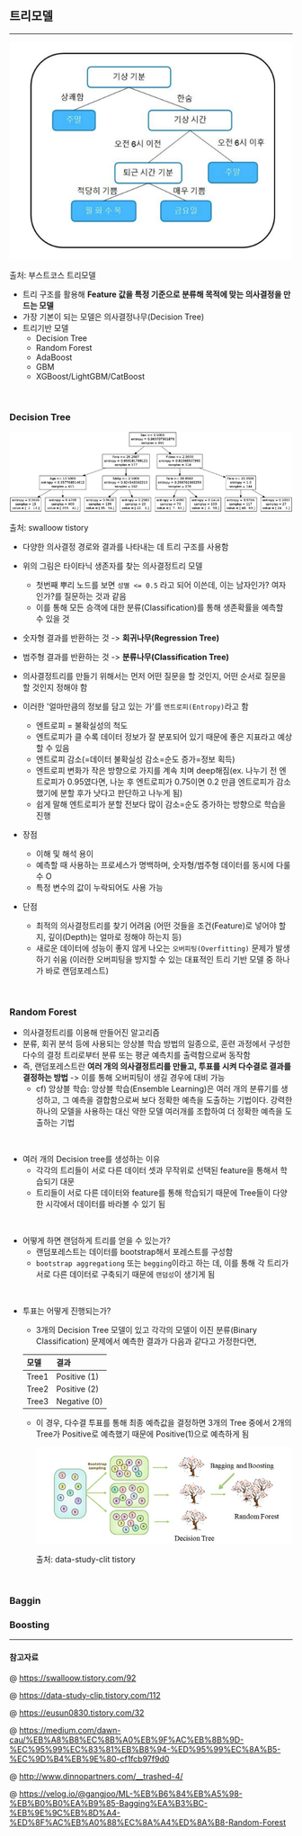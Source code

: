 ## 트리모델 
---

![](./Image/treemodel.png)

출처: 부스트코스 트리모델 


- 트리 구조를 활용해 **Feature 값을 특정 기준으로 분류해 목적에 맞는 의사결정을 만드는 모델** 
- 가장 기본이 되는 모델은 의사결정나무(Decision Tree)
- 트리기반 모델 
  - Decision Tree 
  - Random Forest
  - AdaBoost 
  - GBM
  - XGBoost/LightGBM/CatBoost 

<br>

### Decision Tree

![](./Image/decision_tree.png)

출처: swalloow tistory 

- 다양한 의사결정 경로와 결과를 나타내는 데 트리 구조를 사용함 
- 위의 그림은 타이타닉 생존자를 찾는 의사결정트리 모델 
  - 첫번째 뿌리 노드를 보면 `성별 <= 0.5` 라고 되어 이쓴데, 이는 남자인가? 여자인가?를 질문하는 것과 같음 
  - 이를 통해 모든 승객에 대한 분류(Classification)를 통해 생존확률을 예측할 수 있을 것 
- 숫자형 결과를 반환하는 것 -> **회귀나무(Regression Tree)**
- 범주형 결과를 반환하는 것 -> **분류나무(Classification Tree)**
- 의사결정트리를 만들기 위해서는 먼저 어떤 질문을 할 것인지, 어떤 순서로 질문을 할 것인지 정해야 함 
- 이러한 '얼마만큼의 정보를 담고 있는 가'를 `엔트로피(Entropy)`라고 함 
  - 엔트로피 = 불확실성의 척도 
  - 엔트로피가 클 수록 데이터 정보가 잘 분포되어 있기 때문에 좋은 지표라고 예상할 수 있음
  - 엔트로피 감소(=데이터 불확실성 감소=순도 증가=정보 획득)
  - 엔트로피 변화가 작은 방향으로 가지를 계속 치며 deep해짐(ex. 나누기 전 엔트로피가 0.95였다면, 나눈 후 엔트로피가 0.75이면 0.2 만큼 엔트로피가 감소했기에 분할 후가 낫다고 판단하고 나누게 됨)
  - 쉽게 말해 엔트로피가 분할 전보다 많이 감소=순도 증가하는 방향으로 학습을 진행 
 
- 장점
  - 이해 및 해석 용이 
  - 예측할 때 사용하는 프로세스가 명백하며, 숫자형/범주형 데이터를 동시에 다룰 수 O
  - 특정 변수의 값이 누락되어도 사용 가능 
- 단점
  - 최적의 의사결정트리를 찾기 어려움 (어떤 것들을 조건(Feature)로 넣어야 할지, 깊이(Depth)는 얼마로 정해야 하는지 등) 
  - 새로운 데이터에 성능이 좋지 않게 나오는 `오버피팅(Overfitting)` 문제가 발생하기 쉬움 (이러한 오버피팅을 방지할 수 있는 대표적인 트리 기반 모델 중 하나가 바로 랜덤포레스트)

<br>

### Random Forest 
- 의사결정트리를 이용해 만들어진 알고리즘
- 분류, 회귀 분석 등에 사용되는 앙상블 학습 방법의 일종으로, 훈련 과정에서 구성한 다수의 결정 트리로부터 분류 또는 평균 예측치를 출력함으로써 동작함 
- 즉, 랜덤포레스트란 **여러 개의 의사결정트리를 만들고, 투표를 시켜 다수결로 결과를 결정하는 방법** -> 이를 통해 오버피팅이 생길 경우에 대비 가능 
  - cf) 앙상블 학습: 앙상블 학습(Ensemble Learning)은 여러 개의 분류기를 생성하고, 그 예측을 결합함으로써 보다 정확한 예측을 도출하는 기법이다. 강력한 하나의 모델을 사용하는 대신 약한 모델 여러개를 조합하여 더 정확한 예측을 도출하는 기법 

<br>

- 여러 개의 Decision tree를 생성하는 이유 
  - 각각의 트리들이 서로 다른 데이터 셋과 무작위로 선택된 feature을 통해서 학습되기 대문 
  - 트리들이 서로 다른 데이터와 feature를 통해 학습되기 때문에 Tree들이 다양한 시각에서 데이터를 바라볼 수 있기 됨 

<br>

- 어떻게 하면 랜덤하게 트리를 얻을 수 있는가? 
  - 랜덤포레스트는 데이터를 bootstrap해서 포레스트를 구성함
  - `bootstrap aggregationg` 또는 `begging`이라고 하는 데, 이를 통해 각 트리가 서로 다른 데이터로 구축되기 때문에 `랜덤성`이 생기게 됨

<br>

- 투표는 어떻게 진행되는가?
  - 3개의 Decision Tree 모델이 있고 각각의 모델이 이진 분류(Binary Classification) 문제에서 예측한 결과가 다음과 같다고 가정한다면, 
  
  |모델  |결과         |
  |------|-------------|
  |Tree1 |Positive (1) |
  |Tree2 |Positive (2) |
  |Tree3 |Negative (0) |

  - 이 경우, 다수결 투표를 통해 최종 예측값을 결정하면 3개의 Tree 중에서 2개의 Tree가 Positive로 예측했기 때문에 Positive(1)으로 예측하게 됨 
  
    ![](./Image/vote.png)

    출처: data-study-clit tistory

<br>

### Baggin 

### Boosting 

---
#### 참고자료 
@ https://swalloow.tistory.com/92

@ https://data-study-clip.tistory.com/112

@ https://eusun0830.tistory.com/32

@ https://medium.com/dawn-cau/%EB%A8%B8%EC%8B%A0%EB%9F%AC%EB%8B%9D-%EC%95%99%EC%83%81%EB%B8%94-%ED%95%99%EC%8A%B5-%EC%9D%B4%EB%9E%80-cf1fcb97f9d0

@ http://www.dinnopartners.com/__trashed-4/

@ https://velog.io/@gangjoo/ML-%EB%B6%84%EB%A5%98-%EB%B0%B0%EA%B9%85-Bagging%EA%B3%BC-%EB%9E%9C%EB%8D%A4-%ED%8F%AC%EB%A0%88%EC%8A%A4%ED%8A%B8-Random-Forest